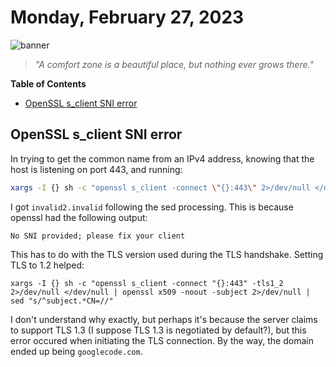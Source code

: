 # Monday, February 27, 2023
![banner](https://picsum.photos/seed/2023-February-27/500/200)
> _"A comfort zone is a beautiful place, but nothing ever grows there."_
<!-- START doctoc generated TOC please keep comment here to allow auto update -->
<!-- DON'T EDIT THIS SECTION, INSTEAD RE-RUN doctoc TO UPDATE -->
**Table of Contents**

- [OpenSSL s_client SNI error](#openssl-s_client-sni-error)

<!-- END doctoc generated TOC please keep comment here to allow auto update -->

## OpenSSL s_client SNI error

In trying to get the common name from an IPv4 address, knowing that the host is listening on port 443, and running:

```bash
xargs -I {} sh -c "openssl s_client -connect \"{}:443\" 2>/dev/null </dev/null | openssl x509 -noout -subject 2>/dev/null | sed 's/^subject.*CN=//'"
```

I got `invalid2.invalid` following the sed processing. This is because openssl had the following output:

```
No SNI provided; please fix your client
```

This has to do with the TLS version used during the TLS handshake. Setting TLS to 1.2 helped:

```
xargs -I {} sh -c "openssl s_client -connect "{}:443" -tls1_2 2>/dev/null </dev/null | openssl x509 -noout -subject 2>/dev/null | sed "s/^subject.*CN=//"
```

I don't understand why exactly, but perhaps it's because the server claims to support TLS 1.3 (I suppose TLS 1.3 is negotiated by default?), but this error occured when initiating the TLS connection. By the way, the domain ended up being `googlecode.com`.

<!--- TODO: fill me out, if you have time today (above this line)--->
